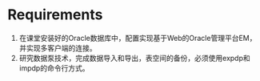 # Requirements

1. 在课堂安装好的Oracle数据库中，配置实现基于Web的Oracle管理平台EM，并实现多客户端的连接。
2. 研究数据泵技术，完成数据导入和导出，表空间的备份，必须使用expdp和impdp的命令行方式。
